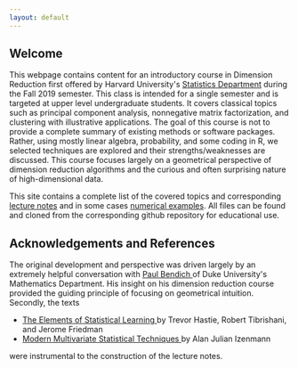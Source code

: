 ```yaml
---
layout: default
---
```


<h2> Welcome </h2>
This webpage contains content for an introductory course in Dimension Reduction first offered by Harvard University's <a href="https://statistics.fas.harvard.edu/">Statistics Department</a> during the Fall 2019 semester.   This class is intended for a single semester and is targeted at upper level undergraduate students.  It covers classical topics such as principal component analysis, nonnegative matrix factorization, and clustering with illustrative applications. The goal of this course is not to provide a complete summary of existing methods or software packages.  Rather, using mostly linear algebra, probability, and some coding in R, we  selected techniques are explored and their strengths/weaknesses are discussed.  This course focuses largely on a geometrical perspective of dimension reduction algorithms and the curious and often surprising nature of high-dimensional data.  

This site contains a complete list of the covered topics and corresponding <a href="notes"> lecture notes</a> and in some cases <a href="numerics"> numerical examples</a>.  All files can be found and cloned from the corresponding github repository for educational use.

<h2> Acknowledgements and References </h2>

The original development and perspective was driven largely by an extremely helpful conversation with <a href="https://www.paulbendich.com/">Paul Bendich </a> of Duke University's Mathematics Department.  His insight on his dimension reduction course provided the guiding principle of focusing on geometrical intuition.  Secondly, the texts 
<ul>
<li> <a href="https://web.stanford.edu/~hastie/ElemStatLearn/"> The Elements of Statistical Learning </a> by Trevor Hastie, Robert Tibrishani, and Jerome Friedman </li>
<li> <a href="https://astro.temple.edu/~alan/MMST/"> Modern Multivariate Statistical Techniques </a> by Alan Julian Izenmann </li>
</ul>
were instrumental to the construction of the lecture notes.



